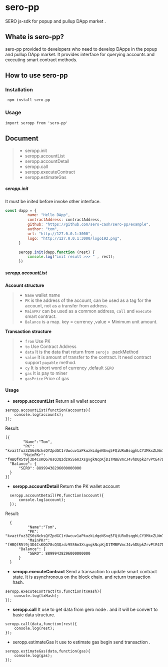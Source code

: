 # sero-pp
  
  SERO js-sdk for popup and pullup DApp market .
  
  ## Whate is sero-pp?
  
  sero-pp provided to developers who need to develop DApps in the popup and pullup DApp market. It provides interface for querying accounts and executing smart contract methods.
  
  ## How to use sero-pp
  
  ### Installation
  
  ```
   npm install sero-pp
  ```
  
  ### Usage
  
  ``` 
  import seropp from 'sero-pp'
  ```
  
  ## Document
  
>- seropp.init
>- seropp.accountList
>- seropp.accountDetail
>- seropp.call
>- seropp.executeContract
>- seropp.estimateGas
 
##### seropp.init
  It must be inited before invoke other interface.
  
  ```javascript
const dapp = {
            name: "Hello DApp",
            contractAddress: contractAddress,
            github: "https://github.com/sero-cash/sero-pp/example",
            author: "tom",
            url: "http://127.0.0.1:3000",
            logo: "http://127.0.0.1:3000/logo192.png",
        }

        seropp.init(dapp,function (rest) {
            console.log("init result >>> " , rest);
        })
```

##### seropp.accountList
  
  **Account structure**
  
  >- `Name` wallet name
  >- `PK` is the address of the account, can be used as a tag for the account, not as a transfer from address.
  >- `MainPKr` can be used as a common address, `call` and `execute` smart contract.
  >- `Balance` is a map. key = currency ,value = Minimum unit amount. 
  
  **Transaction structure**
  
  >- `from` Use PK 
  >- `to`  Use Contract Address
  >- `data`  It is the data that return from `serojs ` packMethod 
  >- `value` It is amount of transfer to the contract.  It need contract support `payable` method.
  >- `cy` It is short word of currency ,default `SERO`
  >- `gas` It is pay to miner
  >- `gasPrice` Price of gas

  #### Usage
  - **seropp.accountList**
Return all wallet account
  ```
  seropp.accountList(function(accounts){
      console.log(accounts);
  });
  ```

  Result: 
  ```
  [{
          "Name":"Tom",
          "PK": "kvaztfuz3ZS6sNcksQYZpdGC1rUwcuv1aPkuzkLdgeNSvq5FQiURuBsqghLCY3MkxZLNm7WQ9yV2ib2UWoRpJys",
          "MainPKr": "fHBQfR5t9j3D4CsKQG78sQ3Qzdz9SS6m3XsgvgkNcpKjD1TMBEVmcJ4vhDUpkZrvPtE47DnzxRjz4Gk7xMaGZfxstnMeBjZF1dWeQaC3dxLrPPa4wQoGdXeJuihdTKwxf5K",
  	"Balance": {
  		"SERO": 88999438296000000000
  	}
  }]
  ```

  - **seropp.accountDetail**
Return the PK wallet account
  
  ```
    seropp.accountDetail(PK,function(account){
        console.log(account);
    });
  ```
  
  Result: 
    
  ```
    {
            "Name":"Tom",
            "PK": "kvaztfuz3ZS6sNcksQYZpdGC1rUwcuv1aPkuzkLdgeNSvq5FQiURuBsqghLCY3MkxZLNm7WQ9yV2ib2UWoRpJys",
            "MainPKr": "fHBQfR5t9j3D4CsKQG78sQ3Qzdz9SS6m3XsgvgkNcpKjD1TMBEVmcJ4vhDUpkZrvPtE47DnzxRjz4Gk7xMaGZfxstnMeBjZF1dWeQaC3dxLrPPa4wQoGdXeJuihdTKwxf5K",
    	"Balance": {
    		"SERO": 88999438296000000000
    	}
    }
  ```

  - **seropp.executeContract**
Send a transaction to update smart contract state. It is asynchronous on the block chain. and return transaction hash.   
  ```
  seropp.executeContract(tx,function(txHash){
      console.log(txHash);
  });
  ```
  
  - **seropp.call**
It use to get data from gero node . and it will be convert to basic data structure.
  ```
  seropp.call(data,function(rest){
      console.log(rest);
  });
  ```
  
  - seropp.estimateGas
It use to estimate gas begin send transaction .
  ```
  seropp.estimateGas(data,function(gas){
      console.log(gas);
  });
  ```

